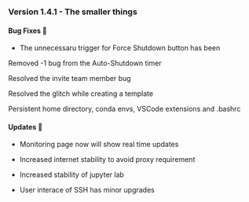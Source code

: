 ### Version 1.4.1 - The smaller things

#### Bug Fixes 🐛
 - The unnecessaru trigger for Force Shutdown button has been 

Removed -1 bug from the Auto-Shutdown timer

Resolved the invite team member bug

Resolved the glitch while creating a template

Persistent home directory, conda envs, VSCode extensions and .bashrc

#### Updates 🛫
- Monitoring page now will show real time updates

- Increased internet stability to avoid proxy requirement

- Increased stability of jupyter lab

- User interace of SSH has minor upgrades

